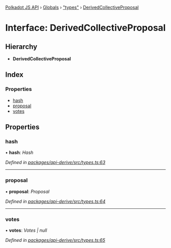 [Polkadot JS API](../README.md) › [Globals](../globals.md) › ["types"](../modules/_types_.md) › [DerivedCollectiveProposal](_types_.derivedcollectiveproposal.md)

# Interface: DerivedCollectiveProposal

## Hierarchy

* **DerivedCollectiveProposal**

## Index

### Properties

* [hash](_types_.derivedcollectiveproposal.md#hash)
* [proposal](_types_.derivedcollectiveproposal.md#proposal)
* [votes](_types_.derivedcollectiveproposal.md#votes)

## Properties

###  hash

• **hash**: *Hash*

*Defined in [packages/api-derive/src/types.ts:63](https://github.com/polkadot-js/api/blob/64ff226535/packages/api-derive/src/types.ts#L63)*

___

###  proposal

• **proposal**: *Proposal*

*Defined in [packages/api-derive/src/types.ts:64](https://github.com/polkadot-js/api/blob/64ff226535/packages/api-derive/src/types.ts#L64)*

___

###  votes

• **votes**: *Votes | null*

*Defined in [packages/api-derive/src/types.ts:65](https://github.com/polkadot-js/api/blob/64ff226535/packages/api-derive/src/types.ts#L65)*
